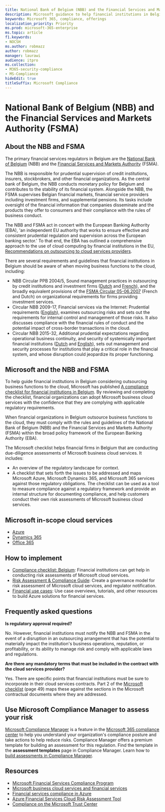 ```yaml
---
title: National Bank of Belgium (NBB) and the Financial Services and Markets Authority (FSMA)
description: Microsoft guidance to help financial institutions in Belgium with cloud adoption.
keywords: Microsoft 365, compliance, offerings
localization_priority: Priority
ms.prod: microsoft-365-enterprise
ms.topic: article
f1.keywords:
- NOCSH
ms.author: robmazz
author: robmazz
manager: laurawi
audience: itpro
ms.collection:
- M365-security-compliance
- MS-Compliance
hideEdit: true
titleSuffix: Microsoft Compliance
---
```


# National Bank of Belgium (NBB) and the Financial Services and Markets Authority (FSMA)

## About the NBB and FSMA

The primary financial services regulators in Belgium are the [National Bank of Belgium](https://www.nbb.be/) (NBB) and the [Financial Services and Markets Authority](https://www.fsma.be/language_selection) (FSMA).

The NBB is responsible for prudential supervision of credit institutions, insurers, stockbrokers, and other financial organizations. As the central bank of Belgium, the NBB conducts monetary policy for Belgium and contributes to the stability of its financial system. Alongside the NBB, the FSMA supervises Belgian financial markets, financial service providers including investment firms, and supplemental pensions. Its tasks include oversight of the financial information that companies disseminate and the products they offer to consumers and their compliance with the rules of business conduct.

The NBB and FSMA act in concert with the European Banking Authority (EBA), 'an independent EU authority that works to ensure effective and consistent prudential regulation and supervision across the European banking sector.' To that end, the EBA has outlined a comprehensive approach to the use of cloud computing by financial institutions in the EU, [Recommendations on outsourcing to cloud services providers](https://eba.europa.eu/documents/10180/2170121/Final+draft+Recommendations+on+Cloud+Outsourcing+%28EBA-Rec-2017-03%29.pdf/5fa5cdde-3219-4e95-946d-0c0d05494362).

There are several requirements and guidelines that financial institutions in Belgium should be aware of when moving business functions to the cloud, including:

- NBB Circular PPB 2004/5, Sound management practices in outsourcing by credit institutions and investment firms ([Dutch](https://www.nbb.be/nl/artikels/circulaire-ppb-20045-gezonde-beheerspraktijken-bij-uitbesteding-door-kredietinstellingen-en) and [French](https://www.nbb.be/en/articles/circular-ppb-20045-sound-management-practices-outsourcing-credit-institutions-and)), and the broadly equivalent provisions of the [FSMA Circular 05-06.2007](https://www.fsma.be/sites/default/files/public/sitecore/media%20library/Files/fsmafiles/wetgeving/reglem/reglem_05-06-2007.pdf) (French and Dutch) on organizational requirements for firms providing investment services.
- Circular NBB 2009-17, Financial services via the Internet: Prudential requirements ([English](https://www.nbb.be/doc/cp/eng/ki/circ/pdf/cbfa_2009_17.pdf)), examines outsourcing risks and sets out the requirements for internal control and management of those risks. It also discusses compliance with the financial rules of conduct and the potential impact of cross-border transactions in the cloud.
- Circular NBB 2015-32, Additional prudential expectations regarding operational business continuity, and security of systemically important financial institutions ([Dutch](https://www.nbb.be/nl/artikels/circulaire-nbb201532-aanvullende-prudentiele-verwachtingen-op-het-vlak-van-de-operationele) and [English](https://www.nbb.be/en/articles/circular-nbb201532-additional-prudential-expectations-regarding-operational-business)), sets out management and security processes for institutions that play a critical role in the financial system, and whose disruption could jeopardize its proper functioning.

## Microsoft and the NBB and FSMA

To help guide financial institutions in Belgium considering outsourcing business functions to the cloud, Microsoft has published [A compliance checklist for financial institutions in Belgium](https://aka.ms/FinServ-Guide-Belgium). By reviewing and completing the checklist, financial organizations can adopt Microsoft business cloud services with the confidence that they are complying with applicable regulatory requirements.

When financial organizations in Belgium outsource business functions to the cloud, they must comply with the rules and guidelines of the National Bank of Belgium (NBB) and the Financial Services and Markets Authority (FSMA) within the broad policy framework of the European Banking Authority (EBA).

The Microsoft checklist helps financial firms in Belgium that are conducting due-diligence assessments of Microsoft business cloud services. It includes:

- An overview of the regulatory landscape for context.
- A checklist that sets forth the issues to be addressed and maps Microsoft Azure, Microsoft Dynamics 365, and Microsoft 365 services against those regulatory obligations. The checklist can be used as a tool to measure compliance against a regulatory framework and provide an internal structure for documenting compliance, and help customers conduct their own risk assessments of Microsoft business cloud services.

## Microsoft in-scope cloud services

- [Azure](https://aka.ms/AzureCompliance)
- [Dynamics 365](https://aka.ms/d365-compliance-list)
- [Office 365](https://aka.ms/o365-compliance-framework)

## How to implement

- [Compliance checklist: Belgium](https://aka.ms/FinServ-Guide-Belgium): Financial institutions can get help in conducting risk assessments of Microsoft cloud services.
- [Risk Assessment & Compliance Guide](https://aka.ms/RiskGovernanceGuide): Create a governance model for risk assessment of Microsoft cloud services, and regulator notification.
- [Financial use cases](/azure/industry/financial/): Use case overviews, tutorials, and other resources to build Azure solutions for financial services.

## Frequently asked questions

**Is regulatory approval required?**

No. However, financial institutions must notify the NBB and FSMA in the event of a disruption in an outsourcing arrangement that has the potential to materially impact the institution's business operations, reputation, or profitability, or its ability to manage risk and comply with applicable laws and regulations.

**Are there any mandatory terms that must be included in the contract with the cloud services provider?**

Yes. There are specific points that financial institutions must be sure to incorporate in their cloud services contracts. Part 2 of the [Microsoft checklist](https://aka.ms/FinServ-Guide-Belgium) (page 49) maps these against the sections in the Microsoft contractual documents where they are addressed.

## Use Microsoft Compliance Manager to assess your risk

[Microsoft Compliance Manager](/microsoft-365/compliance/compliance-manager) is a feature in the [Microsoft 365 compliance center](/microsoft-365/compliance/microsoft-365-compliance-center) to help you understand your organization's compliance posture and take actions to help reduce risks. Compliance Manager offers a premium template for building an assessment for this regulation. Find the template in the **assessment templates** page in Compliance Manager. Learn how to [build assessments in Compliance Manager](/microsoft-365/compliance/compliance-manager-assessments).

## Resources

- [Microsoft Financial Services Compliance Program](https://aka.ms/FSCP-Print)
- [Microsoft business cloud services and financial services](https://www.microsoft.com/trustcenter/cloudservices/financialservices)
- [Financial services compliance in Azure](https://azure.microsoft.com/resources/videos/azurecon-2015-financial-services-compliance-in-azure/)
- [Azure Financial Services Cloud Risk Assessment Tool](https://servicetrust.microsoft.com/ViewPage/FFIECBlueprint?command=Download&downloadType=Document&downloadId=079a1973-711a-428f-9312-9ddd290cff7b&docTab=c726d5c0-2d1e-11e8-a485-57140ec19669_PaaS)
- [Compliance on the Microsoft Trust Center](https://www.microsoft.com/trust-center/compliance/compliance-overview)
